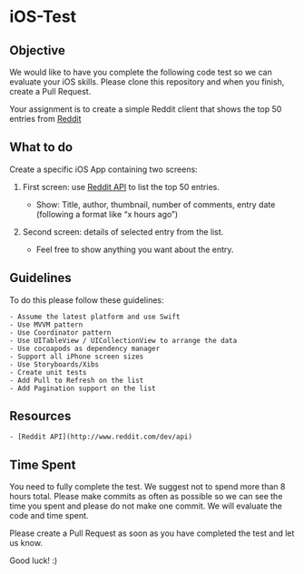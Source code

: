 # iOS-Test

## Objective
We would like to have you complete the following code test so we can evaluate your iOS skills. 
Please clone this repository and when you finish, create a Pull Request.  

Your assignment is to create a simple Reddit client that shows the top 50 entries from [Reddit](https://www.reddit.com/top)

## What to do
Create a specific iOS App containing two screens:

1. First screen: use [Reddit API](https://www.reddit.com/dev/api) to list the top 50 entries.
    - Show: Title, author, thumbnail, number of comments, entry date (following a format like “x hours ago”) 

2. Second screen: details of selected entry from the list.
    - Feel free to show anything you want about the entry.


## Guidelines
To do this please follow these guidelines:

    - Assume the latest platform and use Swift
    - Use MVVM pattern
    - Use Coordinator pattern
    - Use UITableView / UICollectionView to arrange the data
    - Use cocoapods as dependency manager 
    - Support all iPhone screen sizes
    - Use Storyboards/Xibs
    - Create unit tests
    - Add Pull to Refresh on the list
    - Add Pagination support on the list


## Resources

    - [Reddit API](http://www.reddit.com/dev/api)

    
## Time Spent
You need to fully complete the test. We suggest not to spend more than 8 hours total.
Please make commits as often as possible so we can see the time you spent and please do not make one commit. We will evaluate the code and time spent.

Please create a Pull Request as soon as you have completed the test and let us know.

Good luck! :)
